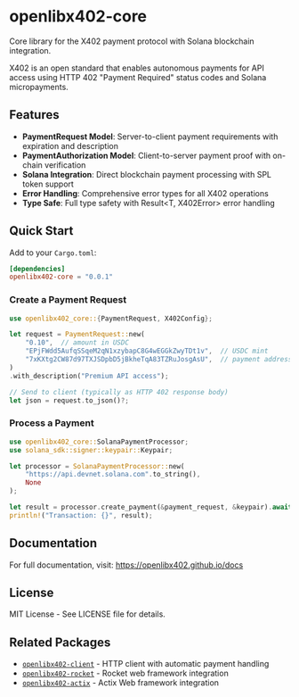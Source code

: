 # openlibx402-core

Core library for the X402 payment protocol with Solana blockchain integration.

X402 is an open standard that enables autonomous payments for API access using HTTP 402 "Payment Required" status codes and Solana micropayments.

## Features

- **PaymentRequest Model**: Server-to-client payment requirements with expiration and description
- **PaymentAuthorization Model**: Client-to-server payment proof with on-chain verification
- **Solana Integration**: Direct blockchain payment processing with SPL token support
- **Error Handling**: Comprehensive error types for all X402 operations
- **Type Safe**: Full type safety with Result<T, X402Error> error handling

## Quick Start

Add to your `Cargo.toml`:

```toml
[dependencies]
openlibx402-core = "0.0.1"
```

### Create a Payment Request

```rust
use openlibx402_core::{PaymentRequest, X402Config};

let request = PaymentRequest::new(
    "0.10",  // amount in USDC
    "EPjFWdd5AufqSSqeM2qN1xzybapC8G4wEGGkZwyTDt1v",  // USDC mint
    "7xKXtg2CW87d97TXJSDpbD5jBkheTqA83TZRuJosgAsU",  // payment address
)
.with_description("Premium API access");

// Send to client (typically as HTTP 402 response body)
let json = request.to_json()?;
```

### Process a Payment

```rust
use openlibx402_core::SolanaPaymentProcessor;
use solana_sdk::signer::keypair::Keypair;

let processor = SolanaPaymentProcessor::new(
    "https://api.devnet.solana.com".to_string(),
    None
);

let result = processor.create_payment(&payment_request, &keypair).await?;
println!("Transaction: {}", result);
```

## Documentation

For full documentation, visit: https://openlibx402.github.io/docs

## License

MIT License - See LICENSE file for details.

## Related Packages

- [`openlibx402-client`](https://crates.io/crates/openlibx402-client) - HTTP client with automatic payment handling
- [`openlibx402-rocket`](https://crates.io/crates/openlibx402-rocket) - Rocket web framework integration
- [`openlibx402-actix`](https://crates.io/crates/openlibx402-actix) - Actix Web framework integration
